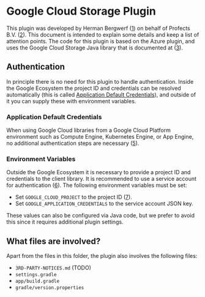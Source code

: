 Google Cloud Storage Plugin
===========================
This plugin was developed by Herman Bergwerf ([1]) on behalf of Profects B.V.
([2]). This document is intended to explain some details and keep a list of
attention points. The code for this plugin is based on the Azure plugin, and
uses the Google Cloud Storage Java library that is documented at ([3]).

Authentication
--------------
In principle there is no need for this plugin to handle authentication. Inside
the Google Ecosystem the project ID and credentials can be resolved
automatically (this is called [Application Default Credentials][4]), and outside
of it you can supply these with environment variables.

### Application Default Credentials
When using Google Cloud libraries from a Google Cloud Platform environment such
as Compute Engine, Kubernetes Engine, or App Engine, no additional
authentication steps are necessary ([5]).

### Environment Variables
Outside the Google Ecosystem it is necessary to provide a project ID and
credentials to the client library. It is recommended to use a service account
for authentication ([6]). The following environment variables must be set:

+ Set `GOOGLE_CLOUD_PROJECT` to the project ID ([7]).
+ Set `GOOGLE_APPLICATION_CREDENTIALS` to the service account JSON key.

These values can also be configured via Java code, but we prefer to avoid this
since it requires additional plugin settings.

What files are involved?
------------------------
Apart from the files in this folder, the plugin also involves the following
files:

+ `3RD-PARTY-NOTICES.md` (TODO)
+ `settings.gradle`
+ `app/build.gradle`
+ `gradle/version.properties`

[1]: https://hbergwerf.nl
[2]: https://profects.com
[3]: https://cloud.google.com/java/docs/reference/google-cloud-storage/latest/overview
[4]: https://cloud.google.com/docs/authentication/application-default-credentials
[5]: https://github.com/googleapis/google-cloud-java#google-cloud-platform-environment
[6]: https://github.com/googleapis/google-cloud-java#using-a-service-account-recommended
[7]: https://github.com/googleapis/google-cloud-java#specifying-a-project-id
